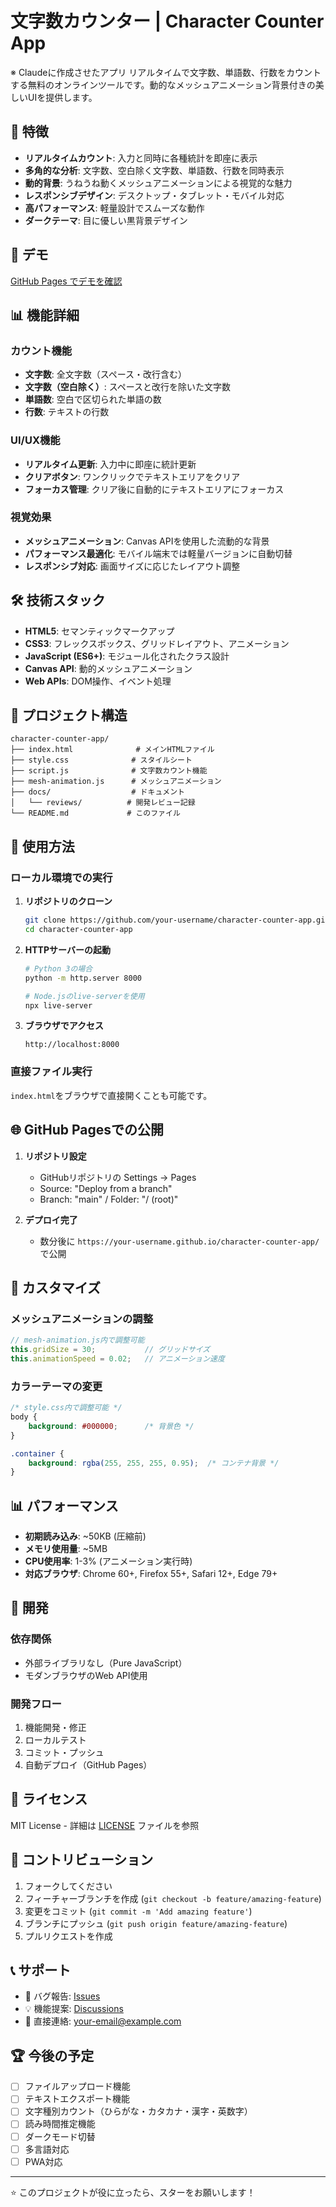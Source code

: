 # 文字数カウンター | Character Counter App

※ Claudeに作成させたアプリ
リアルタイムで文字数、単語数、行数をカウントする無料のオンラインツールです。動的なメッシュアニメーション背景付きの美しいUIを提供します。

## 🌟 特徴

- **リアルタイムカウント**: 入力と同時に各種統計を即座に表示
- **多角的な分析**: 文字数、空白除く文字数、単語数、行数を同時表示
- **動的背景**: うねうね動くメッシュアニメーションによる視覚的な魅力
- **レスポンシブデザイン**: デスクトップ・タブレット・モバイル対応
- **高パフォーマンス**: 軽量設計でスムーズな動作
- **ダークテーマ**: 目に優しい黒背景デザイン

## 🚀 デモ

[GitHub Pages でデモを確認](https://your-username.github.io/character-counter-app/)

## 📊 機能詳細

### カウント機能
- **文字数**: 全文字数（スペース・改行含む）
- **文字数（空白除く）**: スペースと改行を除いた文字数
- **単語数**: 空白で区切られた単語の数
- **行数**: テキストの行数

### UI/UX機能
- **リアルタイム更新**: 入力中に即座に統計更新
- **クリアボタン**: ワンクリックでテキストエリアをクリア
- **フォーカス管理**: クリア後に自動的にテキストエリアにフォーカス

### 視覚効果
- **メッシュアニメーション**: Canvas APIを使用した流動的な背景
- **パフォーマンス最適化**: モバイル端末では軽量バージョンに自動切替
- **レスポンシブ対応**: 画面サイズに応じたレイアウト調整

## 🛠️ 技術スタック

- **HTML5**: セマンティックマークアップ
- **CSS3**: フレックスボックス、グリッドレイアウト、アニメーション
- **JavaScript (ES6+)**: モジュール化されたクラス設計
- **Canvas API**: 動的メッシュアニメーション
- **Web APIs**: DOM操作、イベント処理

## 📁 プロジェクト構造

```
character-counter-app/
├── index.html              # メインHTMLファイル
├── style.css              # スタイルシート
├── script.js              # 文字数カウント機能
├── mesh-animation.js      # メッシュアニメーション
├── docs/                  # ドキュメント
│   └── reviews/          # 開発レビュー記録
└── README.md             # このファイル
```

## 🚀 使用方法

### ローカル環境での実行

1. **リポジトリのクローン**
   ```bash
   git clone https://github.com/your-username/character-counter-app.git
   cd character-counter-app
   ```

2. **HTTPサーバーの起動**
   ```bash
   # Python 3の場合
   python -m http.server 8000
   
   # Node.jsのlive-serverを使用
   npx live-server
   ```

3. **ブラウザでアクセス**
   ```
   http://localhost:8000
   ```

### 直接ファイル実行
`index.html`をブラウザで直接開くことも可能です。

## 🌐 GitHub Pagesでの公開

1. **リポジトリ設定**
   - GitHubリポジトリの Settings → Pages
   - Source: "Deploy from a branch"
   - Branch: "main" / Folder: "/ (root)"

2. **デプロイ完了**
   - 数分後に `https://your-username.github.io/character-counter-app/` で公開

## 🎨 カスタマイズ

### メッシュアニメーションの調整
```javascript
// mesh-animation.js内で調整可能
this.gridSize = 30;           // グリッドサイズ
this.animationSpeed = 0.02;   // アニメーション速度
```

### カラーテーマの変更
```css
/* style.css内で調整可能 */
body {
    background: #000000;      /* 背景色 */
}

.container {
    background: rgba(255, 255, 255, 0.95);  /* コンテナ背景 */
}
```

## 📊 パフォーマンス

- **初期読み込み**: ~50KB (圧縮前)
- **メモリ使用量**: ~5MB
- **CPU使用率**: 1-3% (アニメーション実行時)
- **対応ブラウザ**: Chrome 60+, Firefox 55+, Safari 12+, Edge 79+

## 🔧 開発

### 依存関係
- 外部ライブラリなし（Pure JavaScript）
- モダンブラウザのWeb API使用

### 開発フロー
1. 機能開発・修正
2. ローカルテスト
3. コミット・プッシュ
4. 自動デプロイ（GitHub Pages）

## 📝 ライセンス

MIT License - 詳細は [LICENSE](LICENSE) ファイルを参照

## 🤝 コントリビューション

1. フォークしてください
2. フィーチャーブランチを作成 (`git checkout -b feature/amazing-feature`)
3. 変更をコミット (`git commit -m 'Add amazing feature'`)
4. ブランチにプッシュ (`git push origin feature/amazing-feature`)
5. プルリクエストを作成

## 📞 サポート

- 🐛 バグ報告: [Issues](https://github.com/your-username/character-counter-app/issues)
- 💡 機能提案: [Discussions](https://github.com/your-username/character-counter-app/discussions)
- 📧 直接連絡: your-email@example.com

## 🏆 今後の予定

- [ ] ファイルアップロード機能
- [ ] テキストエクスポート機能
- [ ] 文字種別カウント（ひらがな・カタカナ・漢字・英数字）
- [ ] 読み時間推定機能
- [ ] ダークモード切替
- [ ] 多言語対応
- [ ] PWA対応

---

⭐ このプロジェクトが役に立ったら、スターをお願いします！

